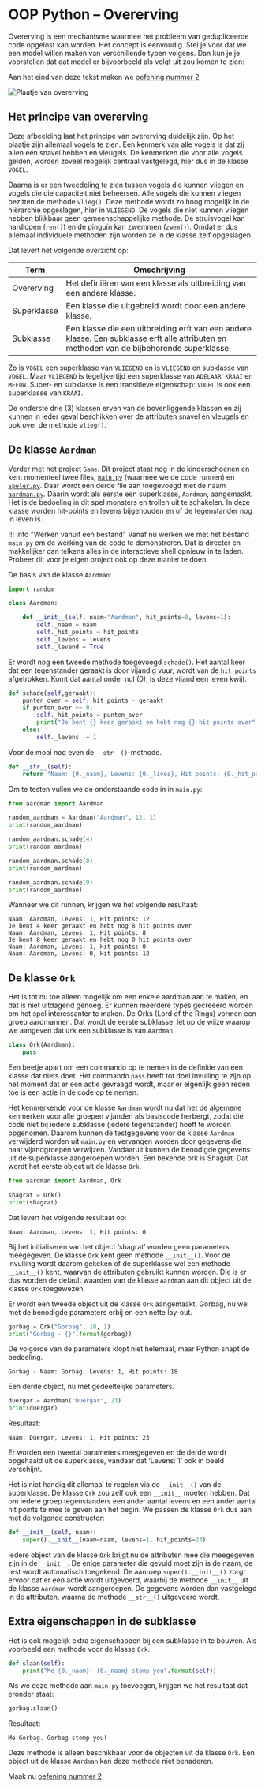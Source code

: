 # OOP Python – Overerving

Overerving is een mechanisme waarmee het probleem van gedupliceerde code opgelost kan worden. Het concept is eenvoudig. Stel je voor dat we een model willen maken van verschillende typen volgens. Dan kun je je voorstellen dat dat model er bijvoorbeeld als volgt uit zou komen te zien:

Aan het eind van deze tekst maken we [oefening nummer 2](oefeningen/oop-oefening2.md)

![Plaatje van overerving](imgs/klasse-diagram.png)

## Het principe van overerving

Deze afbeelding laat het principe van overerving duidelijk zijn. Op het plaatje zijn allemaal vogels te zien. Een kenmerk van alle vogels is dat zij allen een snavel hebben en vleugels. De kenmerken die voor alle vogels gelden, worden zoveel mogelijk centraal vastgelegd, hier dus in de klasse `VOGEL`.

Daarna is er een tweedeling te zien tussen vogels die kunnen vliegen en vogels die die capaciteit niet beheersen. Alle vogels die kunnen vliegen bezitten de methode `vlieg()`. Deze methode wordt zo hoog mogelijk in de hiërarchie opgeslagen, hier in `VLIEGEND`. De vogels die niet kunnen vliegen hebben blijkbaar geen gemeenschappelijke methode. De struisvogel kan hardlopen (`ren()`) en de pinguïn kan zwemmen (`zwem()`). Omdat er dus allemaal individuele methoden zijn worden ze in de klasse zelf opgeslagen.

Dat levert het volgende overzicht op:

Term | Omschrijving
---|---
Overerving | Het definiëren van een klasse als uitbreiding van een andere klasse.
Superklasse | Een klasse die uitgebreid wordt door een andere klasse.
Subklasse | Een klasse die een uitbreiding erft van een andere klasse. Een subklasse erft alle attributen en methoden van de bijbehorende superklasse.

Zo is `VOGEL` een superklasse van `VLIEGEND` en is `VLIEGEND` en subklasse van `VOGEL`. Maar `VLIEGEND` is tegelijkertijd een superklasse van `ADELAAR`, `KRAAI` en `MEEUW`. Super- en subklasse is een transitieve eigenschap: `VOGEL` is ook een superklasse van `KRAAI`.

De onderste drie (3) klassen erven van de bovenliggende klassen en zij kunnen in ieder geval beschikken over de attributen snavel en vleugels en ook over de methode `vlieg()`.

## De klasse `Aardman`

Verder met het project `Game`. Dit project staat nog in de kinderschoenen en kent momenteel twee files, [`main.py`](../bestanden/game/main.py) (waarmee we de code runnen) en [`Speler.py`](../bestanden/game/speler.py). Daar wordt een derde file aan toegevoegd met de naam [`aardman.py`](../bestanden/game/aardman.py). Daarin wordt als eerste een superklasse, `Aardman`, aangemaakt. Het is de bedoeling in dit spel monsters en trollen uit te schakelen. In deze klasse worden hit-points en levens bijgehouden en of de tegenstander nog in leven is.

!!! Info "Werken vanuit een bestand"
    Vanaf nu werken we met het bestand `main.py` om de werking van de code te demonstreren. Dat is directer en makkelijker dan telkens alles in de interactieve shell opnieuw in te laden. Probeer dit voor je eigen project ook op deze manier te doen.

De basis van de klasse `Aardman`:

```python
import random

class Aardman:

    def __init__(self, naam="Aardman", hit_points=0, levens=1):
        self._naam = naam
        self._hit_points = hit_points
        self._levens = levens
        self._levend = True
```

Er wordt nog een tweede methode toegevoegd `schade()`. Het aantal keer dat een tegenstander geraakt is door vijandig vuur, wordt van de `hit_points` afgetrokken. Komt dat aantal onder nul (0), is deze vijand een leven kwijt.

```python
def schade(self,geraakt):
    punten_over = self._hit_points - geraakt
    if punten_over >= 0:
        self._hit_points = punten_over
        print("Je bent {} keer geraakt en hebt nog {} hit points over".format(geraakt, self._hit_points))
    else:
        self._levens -= 1
```

Voor de mooi nog even de `__str__()`-methode.

```python
def __str__(self):
    return "Naam: {0._naam}, Levens: {0._lives}, Hit points: {0._hit_points}".format(self)
```

Om te testen vullen we de onderstaande code in in `main.py`:

```python
from aardman import Aardman

random_aardman = Aardman("Aardman", 12, 1)
print(random_aardman)

random_aardman.schade(4)
print(random_aardman)

random_aardman.schade(8)
print(random_aardman)

random_aardman.schade(9)
print(random_aardman)
```

Wanneer we dit runnen, krijgen we het volgende resultaat:

```shell
Naam: Aardman, Levens: 1, Hit points: 12
Je bent 4 keer geraakt en hebt nog 8 hit points over
Naam: Aardman, Levens: 1, Hit points: 8
Je bent 8 keer geraakt en hebt nog 0 hit points over
Naam: Aardman, Levens: 1, Hit points: 0
Naam: Aardman, Levens: 0, Hit points: 12
```

## De klasse `Ork`

Het is tot nu toe alleen mogelijk om een enkele aardman aan te maken, en dat is niet uitdagend genoeg. Er kunnen meerdere types gecreëerd worden om het spel interessanter te maken. De Orks (Lord of the Rings) vormen een groep aardmannen. Dat wordt de eerste subklasse: let op de wijze waarop we aangeven dat `Ork` een subklasse is van `Aardman`.

```python hl_lines="1"
class Ork(Aardman):
    pass
```

Een beetje apart om een commando op te nemen in de definitie van een klasse dat niets doet. Het commando `pass` heeft tot doel invulling te zijn op het moment dat er een actie gevraagd wordt, maar er eigenlijk geen reden toe is een actie in de code op te nemen.

Het kenmerkende voor de klasse `Aardman` wordt nu dat het de algemene kenmerken voor alle groepen vijanden als basiscode herbergt, zodat die code niet bij iedere subklasse (iedere tegenstander) hoeft te worden opgenomen. Daarom kunnen de testgegevens voor de klasse `Aardman` verwijderd worden uit `main.py` en vervangen worden door gegevens die naar vijandgroepen verwijzen. Vandaaruit kunnen de benodigde gegevens uit de superklasse aangeroepen worden. Een bekende ork is Shagrat. Dat wordt het eerste object uit de klasse `Ork`.

```python
from aardman import Aardman, Ork

shagrat = Ork()
print(shagrat)
```

Dat levert het volgende resultaat op:

```shell
Naam: Aardman, Levens: 1, Hit points: 0
```


Bij het initialiseren van het object ‘shagrat’ worden geen parameters meegegeven. De klasse `Ork` kent geen methode `__init__()`. Voor de invulling wordt daarom gekeken of de superklasse wel een methode `__init__()` kent, waarvan de attributen gebruikt kunnen worden. Die is er dus worden de default waarden van de klasse `Aardman` aan dit object uit de klasse `Ork` toegewezen.

Er wordt een tweede object uit de klasse `Ork` aangemaakt, Gorbag, nu wel met de benodigde parameters erbij en een nette lay-out.

```python
gorbag = Ork("Gorbag", 18, 1)
print("Gorbag - {}".format(gorbag))
```

De volgorde van de parameters klopt niet helemaal, maar Python snapt de bedoeling.

```shell
Gorbag - Naam: Gorbag, Levens: 1, Hit points: 18
```

Een derde object, nu met gedeeltelijke parameters.

```python
duergar = Aardman("Duergar", 23)
print(duergar)
```

Resultaat:

```shell
Naam: Duergar, Levens: 1, Hit points: 23
```

Er worden een tweetal parameters meegegeven en de derde wordt opgehaald uit de superklasse, vandaar dat ‘Levens: 1’ ook in beeld verschijnt.

Het is niet handig dit allemaal te regelen via de `__init__()` van de superklasse. De klasse `Ork` zou zelf ook een `__init__` moeten hebben. Dat om iedere groep tegenstanders een ander aantal levens en een ander aantal hit points te mee te geven aan het begin.  We passen de klasse `Ork` dus aan met de volgende constructor:

```python
def __init__(self, naam):
    super().__init__(naam=naam, levens=1, hit_points=23)
```

Iedere object van de klasse `Ork` krijgt nu de attributen mee die meegegeven zijn in de `__init__`. De enige parameter die gevuld moet zijn is de naam, de rest wordt automatisch toegekend. De aanroep `super().__init__()` zorgt ervoor dat er een actie wordt uitgevoerd, waarbij de methode `__init__` uit de klasse `Aardman` wordt aangeroepen. De gegevens worden dan vastgelegd in de attributen, waarna de methode `__str__()` uitgevoerd wordt.

## Extra eigenschappen in de subklasse

Het is ook mogelijk extra eigenschappen bij een subklasse in te bouwen. Als voorbeeld een methode voor de klasse `Ork`.

```python
def slaan(self):
    print("Me {0._naam}. {0._naam} stomp you".format(self))
```

Als we deze methode aan `main.py` toevoegen, krijgen we het resultaat dat eronder staat:

```python
gorbag.slaan()
```

Resultaat:

```shell
Me Gorbag. Gorbag stomp you!
```

Deze methode is alleen beschikbaar voor de objecten uit de klasse `Ork`. Een object uit de klasse `Aardman` kan deze methode niet benaderen.

Maak nu [oefening nummer 2](oefeningen/oop-oefening2.md)

